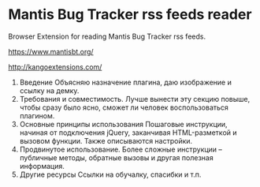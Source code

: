 # Mantis Bug Tracker rss feeds reader

Browser Extension for reading Mantis Bug Tracker rss feeds.

https://www.mantisbt.org/

http://kangoextensions.com/

1. Введение
Объясняю назначение плагина, даю изображение и ссылку на демку.
2. Требования и совместимость.
Лучше вынести эту секцию повыше, чтобы сразу было ясно, сможет ли человек воспользоваться плагином.
3. Основные принципы использования
Пошаговые инструкции, начиная от подключения jQuery, заканчивая HTML-разметкой и вызовом функции. Также описываются настройки.
4. Продвинутое использование.
Более сложные инструкции – публичные методы, обратные вызовы и другая полезная информация.
5. Другие ресурсы
Ссылки на обучалку, спасибки и т.п.
